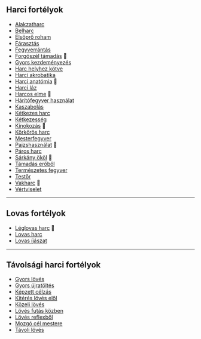 ## Harci fortélyok

<!-- tag: harci__fortely -->

- [Alakzatharc](fortelyok.harci/alakzatharc.md)
- [Belharc](fortelyok.harci/belharc.md)
- [Elsöprő roham](fortelyok.harci/elsopro_roham.md)
- [Fárasztás](fortelyok.harci/farasztas.md)
- [Fegyverrántás](fortelyok.harci/fegyverrantas.md)
- [Forgószél támadás](fortelyok.harci/forgoszel_tamadas.md) 🔺
- [Gyors kezdeményezés](fortelyok.harci/gyors_kezdemenyezes.md)
- [Harc helyhez kötve](fortelyok.harci/harc_helyhez_kotve.md)
- [Harci akrobatika](fortelyok.harci/harci_akrobatika.md)
- [Harci anatómia](fortelyok.harci/harci_anatomia.md) 🔺
- [Harci láz](fortelyok.harci/harci_laz.md)
- [Harcos elme](fortelyok.harci/harcos_elme.md) 🔺
- [Hárítófegyver használat](fortelyok.harci/haritofegyver_hasznalat.md)
- [Kaszabolás](fortelyok.harci/kaszabolas.md)
- [Kétkezes harc](fortelyok.harci/ketkezes_harc.md)
- [Kétkezesség](fortelyok.harci/ketkezesseg.md)
- [Kínokozás](fortelyok.harci/kinokozas.md) 🔺
- [Körkörös harc](fortelyok.harci/korkoros_harc.md)
- [Mesterfegyver](fortelyok.harci/mesterfegyver.md)
- [Pajzshasználat](fortelyok.harci/pajzshasznalat.md) 🔺
- [Páros harc](fortelyok.harci/paros_harc.md)
- [Sárkány ököl](fortelyok.harci/sarkany_okol.md) 🔺
- [Támadás erőből](fortelyok.harci/tamadas_erobol.md)
- [Természetes fegyver](fortelyok.harci/termeszetes.fegyver.md)
- [Testőr](fortelyok.harci/testor.md)
- [Vakharc](fortelyok.harci/vakharc.md) 🔺
- [Vértviselet](fortelyok.harci/vertviselet.md)

---
## Lovas fortélyok

<!-- tag: harci__lovas__fortely -->

- [Léglovas harc](fortelyok.harci/leglovas_harc.md) 🔺
- [Lovas harc](fortelyok.harci/lovas_harc.md)
- [Lovas íjászat](fortelyok.harci/lovas_ijaszat.md)

---
## Távolsági harci fortélyok

<!-- tag: tavharc__fortely -->

- [Gyors lövés](fortelyok.harci/gyors_loves.md)
- [Gyors újratöltés](fortelyok.harci/gyors_ujratoltes.md)
- [Képzett célzás](fortelyok.harci/kepzett_celzas.md)
- [Kitérés lövés elől](fortelyok.harci/kiteres_loves_elol.md)
- [Közeli lövés](fortelyok.harci/kozeli_loves.md)
- [Lövés futás közben](fortelyok.harci/loves_futas_kozben.md)
- [Lövés reflexből](fortelyok.harci/loves_reflexbol.md)
- [Mozgó cél mestere](fortelyok.harci/mozgo_cel_mestere.md)
- [Távoli lövés](fortelyok.harci/tavoli_loves.md) 
